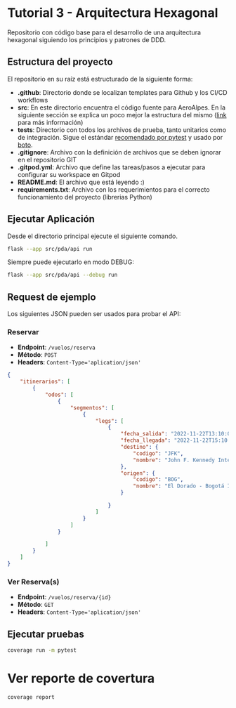 # Tutorial 3 - Arquitectura Hexagonal

Repositorio con código base para el desarrollo de una arquitectura hexagonal siguiendo los principios y patrones de DDD.


## Estructura del proyecto

El repositorio en su raíz está estructurado de la siguiente forma:

- **.github**: Directorio donde se localizan templates para Github y los CI/CD workflows 
- **src**: En este directorio encuentra el código fuente para AeroAlpes. En la siguiente sección se explica un poco mejor la estructura del mismo ([link](https://blog.ionelmc.ro/2014/05/25/python-packaging/#the-structure%3E) para más información)
- **tests**: Directorio con todos los archivos de prueba, tanto unitarios como de integración. Sigue el estándar [recomendado por pytest](https://docs.pytest.org/en/7.1.x/explanation/goodpractices.html) y usado por [boto](https://github.com/boto/boto).
- **.gitignore**: Archivo con la definición de archivos que se deben ignorar en el repositorio GIT
- **.gitpod.yml**: Archivo que define las tareas/pasos a ejecutar para configurar su workspace en Gitpod
- **README.md**: El archivo que está leyendo :)
- **requirements.txt**: Archivo con los requerimientos para el correcto funcionamiento del proyecto (librerias Python)


## Ejecutar Aplicación

Desde el directorio principal ejecute el siguiente comando.

```bash
flask --app src/pda/api run
```

Siempre puede ejecutarlo en modo DEBUG:

```bash
flask --app src/pda/api --debug run
```


## Request de ejemplo

Los siguientes JSON pueden ser usados para probar el API:

### Reservar

- **Endpoint**: `/vuelos/reserva`
- **Método**: `POST`
- **Headers**: `Content-Type='aplication/json'`

```json
{
    "itinerarios": [
        {
            "odos": [
                {
                    "segmentos": [
                        {
                            "legs": [
                                {
                                    "fecha_salida": "2022-11-22T13:10:00Z",
                                    "fecha_llegada": "2022-11-22T15:10:00Z",
                                    "destino": {
                                        "codigo": "JFK",
                                        "nombre": "John F. Kennedy International Airport"
                                    },
                                    "origen": {
                                        "codigo": "BOG",
                                        "nombre": "El Dorado - Bogotá International Airport (BOG)"
                                    }

                                }
                            ]
                        }
                    ]
                }

            ]
        }
    ]
}
```

### Ver Reserva(s)

- **Endpoint**: `/vuelos/reserva/{id}`
- **Método**: `GET`
- **Headers**: `Content-Type='aplication/json'`

## Ejecutar pruebas

```bash
coverage run -m pytest
```

# Ver reporte de covertura
```bash
coverage report
```
